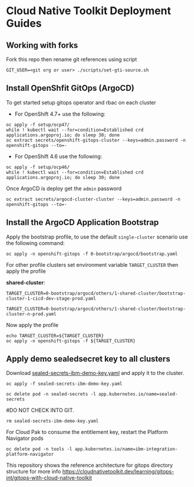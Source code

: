 # Cloud Native Toolkit Deployment Guides

## Working with forks
Fork this repo then rename git references using script
```
GIT_USER=<git org or user> ./scripts/set-gti-source.sh
```

## Install OpenShfit GitOps (ArgoCD)
To get started setup gitops operator and rbac on each cluster

- For OpenShift 4.7+ use the following:
```
oc apply -f setup/ocp47/
while ! kubectl wait --for=condition=Established crd applications.argoproj.io; do sleep 30; done
oc extract secrets/openshift-gitops-cluster --keys=admin.password -n openshift-gitops --to=-
```

- For OpenShift 4.6 use the following:
```
oc apply -f setup/ocp46/
while ! kubectl wait --for=condition=Established crd applications.argoproj.io; do sleep 30; done
```

Once ArgoCD is deploy get the `admin` password
```
oc extract secrets/argocd-cluster-cluster --keys=admin.password -n openshift-gitops --to=-
```

## Install the ArgoCD Application Bootstrap
Apply the bootstrap profile, to use the default `single-cluster` scenario use the following command:
```
oc apply -n openshift-gitops -f 0-bootstrap/argocd/bootstrap.yaml
```

For other profile clusters set environment variable `TARGET_CLUSTER` then apply the profile

**shared-cluster**:
```
TARGET_CLUSTER=0-bootstrap/argocd/others/1-shared-cluster/bootstrap-cluster-1-cicd-dev-stage-prod.yaml

TARGET_CLUSTER=0-bootstrap/argocd/others/1-shared-cluster/bootstrap-cluster-n-prod.yaml
```
Now apply the profile
```
echo TARGET_CLUSTER=${TARGET_CLUSTER}
oc apply -n openshift-gitops -f ${TARGET_CLUSTER}
```

## Apply demo sealedsecret key to all clusters
Download [sealed-secrets-ibm-demo-key.yaml](https://bit.ly/demo-sealed-master) and apply it to the cluster.
```
oc apply -f sealed-secrets-ibm-demo-key.yaml

oc delete pod -n sealed-secrets -l app.kubernetes.io/name=sealed-secrets
```
#DO NOT CHECK INTO GIT.   
```
rm sealed-secrets-ibm-demo-key.yaml
```

For Cloud Pak to consume the entitlement key, restart the Platform Navigator pods
```
oc delete pod -n tools -l app.kubernetes.io/name=ibm-integration-platform-navigator
```


This repository shows the reference architecture for gitops directory structure for more info https://cloudnativetoolkit.dev/learning/gitops-int/gitops-with-cloud-native-toolkit

